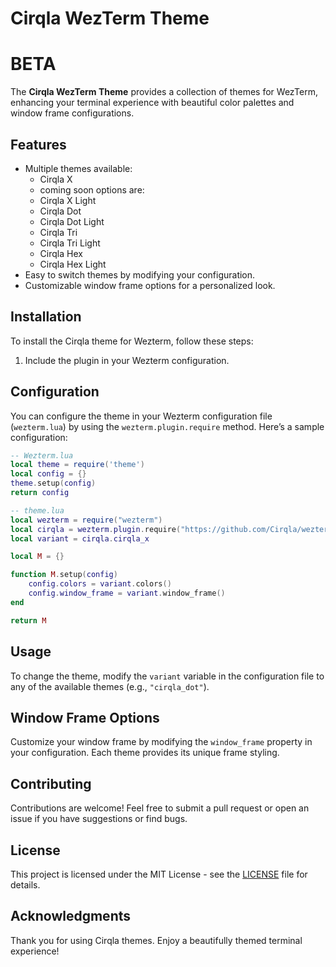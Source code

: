 # Cirqla WezTerm Theme
# BETA

The **Cirqla WezTerm Theme** provides a collection of themes for WezTerm, enhancing your terminal experience with beautiful color palettes and window frame configurations.

## Features

- Multiple themes available:
  - Cirqla X
  - coming soon options are:
  - Cirqla X Light
  - Cirqla Dot
  - Cirqla Dot Light
  - Cirqla Tri
  - Cirqla Tri Light
  - Cirqla Hex
  - Cirqla Hex Light
- Easy to switch themes by modifying your configuration.
- Customizable window frame options for a personalized look.

## Installation

To install the Cirqla theme for Wezterm, follow these steps:

1. Include the plugin in your Wezterm configuration.

## Configuration

You can configure the theme in your Wezterm configuration file (`wezterm.lua`) by using the `wezterm.plugin.require` method. Here’s a sample configuration:

```lua
-- Wezterm.lua
local theme = require('theme')
local config = {}
theme.setup(config)
return config

```

``` lua
-- theme.lua
local wezterm = require("wezterm")
local cirqla = wezterm.plugin.require("https://github.com/Cirqla/wezterm")
local variant = cirqla.cirqla_x

local M = {}

function M.setup(config)
	config.colors = variant.colors()
	config.window_frame = variant.window_frame()
end

return M
```

## Usage

To change the theme, modify the `variant` variable in the configuration file to any of the available themes (e.g., `"cirqla_dot"`).

## Window Frame Options

Customize your window frame by modifying the `window_frame` property in your configuration. Each theme provides its unique frame styling.

## Contributing

Contributions are welcome! Feel free to submit a pull request or open an issue if you have suggestions or find bugs.

## License

This project is licensed under the MIT License - see the [LICENSE](LICENSE) file for details.

## Acknowledgments

Thank you for using Cirqla themes. Enjoy a beautifully themed terminal experience!
